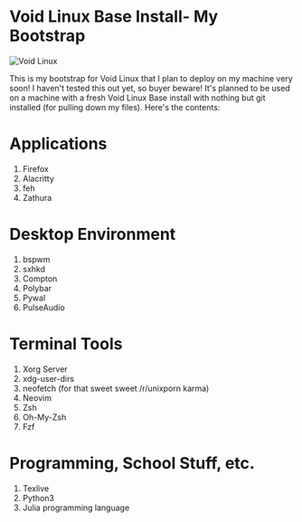 # Void Linux Base Install- My Bootstrap

![Void Linux](Documents/VoidLogo.png)

This is my bootstrap for Void Linux that I plan to deploy on my machine very soon! I haven't tested this out yet, so buyer beware! It's planned to be used on a machine with a fresh Void Linux Base install with nothing but git installed (for pulling down my files). Here's the contents:

# Applications

1. Firefox
2. Alacritty
3. feh
4. Zathura

# Desktop Environment

1. bspwm
2. sxhkd
3. Compton
4. Polybar
5. Pywal
6. PulseAudio

# Terminal Tools

1. Xorg Server
2. xdg-user-dirs
3. neofetch (for that sweet sweet /r/unixporn karma)
4. Neovim
5. Zsh
6. Oh-My-Zsh
7. Fzf

# Programming, School Stuff, etc.

1. Texlive
2. Python3
3. Julia programming language
